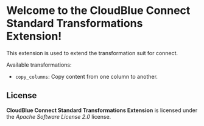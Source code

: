 # Welcome to the CloudBlue Connect Standard Transformations Extension!

This extension is used to extend the transformation suit for connect.

Available transformations:

* `copy_columns`: Copy content from one column to another.

## License

**CloudBlue Connect Standard Transformations Extension** is licensed under the *Apache Software License 2.0* license.

